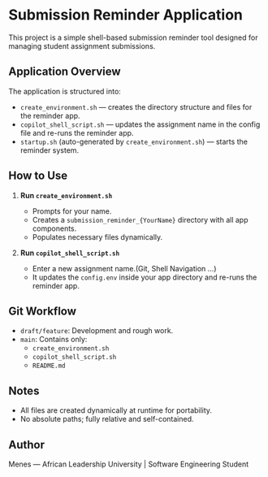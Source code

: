 # Submission Reminder Application

This project is a simple shell-based submission reminder tool designed for managing student assignment submissions.

## Application Overview

The application is structured into:
- `create_environment.sh` — creates the directory structure and files for the reminder app.
- `copilot_shell_script.sh` — updates the assignment name in the config file and re-runs the reminder app.
- `startup.sh` (auto-generated by `create_environment.sh`) — starts the reminder system.

##  How to Use

1. **Run `create_environment.sh`**
   - Prompts for your name.
   - Creates a `submission_reminder_{YourName}` directory with all app components.
   - Populates necessary files dynamically.

2. **Run `copilot_shell_script.sh`**
   - Enter a new assignment name.(Git, Shell Navigation ...)
   - It updates the `config.env` inside your app directory and re-runs the reminder app.

##  Git Workflow

- `draft/feature`: Development and rough work.
- `main`: Contains only:
  - `create_environment.sh`
  - `copilot_shell_script.sh`
  - `README.md`

##  Notes

- All files are created dynamically at runtime for portability.
- No absolute paths; fully relative and self-contained.

##  Author

Menes — African Leadership University | Software Engineering Student
